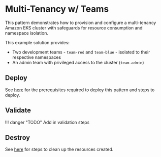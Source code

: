 # Multi-Tenancy w/ Teams

This pattern demonstrates how to provision and configure a multi-tenancy Amazon EKS cluster with safeguards for resource consumption and namespace isolation.

This example solution provides:

- Two development teams - `team-red` and `team-blue` - isolated to their respective namespaces
- An admin team with privileged access to the cluster (`team-admin`)

## Deploy

See [here](https://aws-ia.github.io/terraform-aws-eks-blueprints/main/getting-started/#prerequisites) for the prerequisites required to deploy this pattern and steps to deploy.

## Validate

!!! danger "TODO"
    Add in validation steps

## Destroy

See [here](https://aws-ia.github.io/terraform-aws-eks-blueprints/main/getting-started/#destroy) for steps to clean up the resources created.
